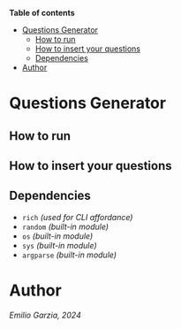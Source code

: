 <!-- toc start: 2 [do not erase this comment] -->
**Table of contents**
- [Questions Generator](#questions-generator)
	- [How to run](#how-to-run)
	- [How to insert your questions](#how-to-insert-your-questions)
	- [Dependencies](#dependencies)
- [Author](#author)
<!-- toc end [do not erase this comment] -->

# Questions Generator


## How to run


## How to insert your questions


## Dependencies

- `rich` *(used for CLI affordance)*
- `random` *(built-in module)*
- `os` *(built-in module)*
- `sys` *(built-in module)*
- `argparse` *(built-in module)*

# Author

*Emilio Garzia, 2024*